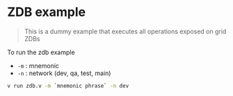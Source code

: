 # ZDB example

> This is a dummy example that executes all operations exposed on grid ZDBs

To run the zdb example

- `-m` : mnemonic
- `-n` : network (dev, qa, test, main)

```sh
v run zdb.v -m `mnemonic phrase` -n dev
```
